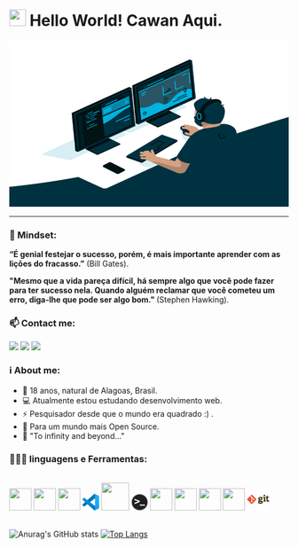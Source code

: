 
<h1><img src="https://raw.githubusercontent.com/kaueMarques/kaueMarques/master/hi.gif" width="30px" height="30px"> Hello World! Cawan Aqui.</h1>

<div align="center">
  <img
    src="code.gif" 
    alt="coding" height="300px" width="700px"/>
	<hr>
</div>
<div>
    <h3 align="left">🧠 Mindset:</h3>
    <p><strong>“É genial festejar o sucesso, porém, é mais importante aprender com as lições do fracasso.”</strong>  (Bill Gates).</p>
    <p><strong>"Mesmo que a vida pareça difícil, há sempre algo que você pode fazer para ter sucesso nela. Quando alguém reclamar que você cometeu um erro, diga-lhe que pode ser algo bom." </strong>(Stephen Hawking).</p>
    <h3>📫 Contact me:</h3>
	    <a href="https://www.instagram.com/clecio_cawan/" target="_blank"><img src="https://img.shields.io/badge/-Instagram-%23E4405F?style=for-the-badge&logo=instagram&logoColor=white" target="_blank"></a>
	    <a href = "mailto:cleciocawandev@gmail.com"><img src="https://img.shields.io/badge/Gmail-D14836?style=for-the-badge&logo=gmail&logoColor=white" target="_blank"></a>
	    <a href="https://www.linkedin.com/in/clecio-cawan-3b5a5625b/" target="_blank"><img src="https://img.shields.io/badge/-LinkedIn-%230077B5?style=for-the-badge&logo=linkedin&logoColor=white" target="_blank"></a>
        
</div>

<h3>ℹ️ About me:</h3>

<div>
	<ul>
		<li> 👤 18 anos, natural de Alagoas, Brasil.</li>
		<li> 💻 Atualmente estou estudando desenvolvimento web.</li>
		<li> ⚡ Pesquisador desde que o mundo era quadrado :) .</li>
		<li> 🐧 Para um mundo mais Open Source.</li>
		<li> 🚀 "To infinity and beyond..."</li>
	</ul>
</div>
  
<h3>👨🏽‍💻 linguagens e Ferramentas:</h3>
<br>

<div>
    <img src="https://cdn.jsdelivr.net/gh/devicons/devicon/icons/html5/html5-original.svg" width="40" height="40"/>
    <img src="https://cdn.jsdelivr.net/gh/devicons/devicon/icons/css3/css3-original.svg" width="40" height="40"/>
    <img src="https://cdn.jsdelivr.net/gh/devicons/devicon/icons/javascript/javascript-original.svg" width="40" height="40"/>
    <img height="30" src="https://raw.githubusercontent.com/github/explore/80688e429a7d4ef2fca1e82350fe8e3517d3494d/topics/visual-studio-code/visual-studio-code.png">
    <img src="https://cdn.jsdelivr.net/gh/devicons/devicon/icons/mysql/mysql-plain-wordmark.svg" width="50" height="50"/>
    <img height="30" src="https://raw.githubusercontent.com/github/explore/80688e429a7d4ef2fca1e82350fe8e3517d3494d/topics/terminal/terminal.png">
    <img src="https://cdn.jsdelivr.net/gh/devicons/devicon/icons/linux/linux-original.svg" width="40" height="40"/>
    <img src="https://cdn.jsdelivr.net/gh/devicons/devicon/icons/canva/canva-original.svg" width="40" height="40"/>
    <img src="https://cdn.jsdelivr.net/gh/devicons/devicon/icons/figma/figma-original.svg" width="40" height="40"/>
    <img src="https://cdn.jsdelivr.net/gh/devicons/devicon/icons/gimp/gimp-original.svg" width="40" height="40"/>
    <img width="40" height="40" src="https://raw.githubusercontent.com/github/explore/80688e429a7d4ef2fca1e82350fe8e3517d3494d/topics/git/git.png">

</div>

</br>

![Anurag's GitHub stats](https://github-readme-stats.vercel.app/api?username=ClecioCawan&show_icons=true&theme=dark) [![Top Langs](https://github-readme-stats.vercel.app/api/top-langs/?username=ClecioCawan&layout=compact&theme=dark)](https://github.com/ClecioCawan.dev/github-readme-stats) 



 

